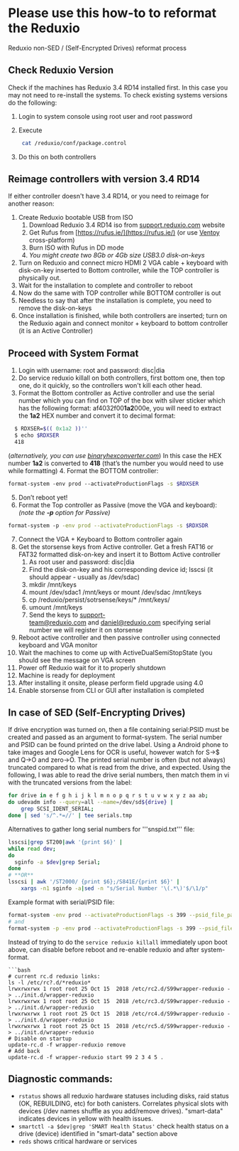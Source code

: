
# Please use this how-to to reformat the Reduxio 

Reduxio  non-SED / (Self-Encrypted Drives) reformat process

## Check Reduxio Version
Check if the machines has Reduxio 3.4 RD14 installed first. In this case you may not need to re-install the systems. To check existing systems versions do the following:

1.  Login to system console using root user and root password
2.  Execute
    
    ```bash
     cat /reduxio/conf/package.control
    ```
    
3.  Do this on both controllers

## Reimage controllers with version 3.4 RD14
If either controller doesn't have 3.4 RD14, or you need to reimage for another reason: 

1. Create Reduxio bootable USB from ISO 
	1. Download Reduxio 3.4 RD14 iso from [support.reduxio.com](http://support.reduxio.com/) website 
	2.  Get Rufus from [https://rufus.ie/](https://rufus.ie/) (or use [Ventoy](ventoy.net) cross-platform)
	3.  Burn ISO with Rufus in DD mode 
	4.  *You might create two 8Gb or 4Gb size USB3.0 disk-on-keys*
2.  Turn on Reduxio and connect micro HDMI 2 VGA cable + keyboard with disk-on-key inserted to Bottom controller, while the TOP controller is physically out.
3.  Wait for the installation to complete and controller to reboot
4.  Now do the same with TOP controller while BOTTOM controller is out
5.  Needless to say that after the installation is complete, you need to remove the disk-on-keys
6.  Once installation is finished, while both controllers are inserted; turn on the Reduxio again and connect monitor + keyboard to bottom controller (it is an Active Controller)
  
## Proceed with System Format
1.  Login with username: root and password: disc|dia
2.  Do service reduxio killall on both controllers, first bottom one, then top one, do it quickly, so the controllers won't kill each other head.
3. Format the Bottom controller as Active controller and use the serial number which you can find on TOP of the box with silver sticker which has the following format: af4032f00**1a2**000e, you will need to extract the **1a2** HEX number and convert it to decimal format:  
  ```bash
	$ RDXSER=$(( 0x1a2 ))''
	$ echo $RDXSER
	418
  ```  
  (*alternatively, you can use [binaryhexconverter.com](https://www.binaryhexconverter.com/hex-to-decimal-converter)*)
  In this case the HEX number **1a2** is converted to **418** (that’s the number you would need to use while formatting)
4. Format the BOTTOM controller: 
```bash
format-system -env prod --activateProductionFlags -s $RDXSER
```
5.  Don’t reboot yet!
6.  Format the Top controller as Passive (move the VGA and keyboard):  
	 *(note the **-p** option for Passive)*
```bash
format-system -p -env prod --activateProductionFlags -s $RDXSDR
```

7.  Connect the VGA + Keyboard to Bottom controller again
8.  Get the storsense keys from Active controller. Get a fresh FAT16 or FAT32 formatted disk-on-key and insert it to Bottom Active controller
	1.  As root user and password: disc|dia
	2.  Find the disk-on-key and his corresponding device id; lsscsi (it should appear - usually as /dev/sdac)
	3.  mkdir /mnt/keys
	4.  mount /dev/sdac1 /mnt/keys or mount /dev/sdac /mnt/keys
	5.  cp /reduxio/persist/sotrsense/keys/* /mnt/keys/
	6.  umount /mnt/keys
	7.  Send the keys to [support-team@reduxio.com](mailto:support-team@reduxio.com) and [daniel@reduxio.com](mailto:daniel@reduxio.com) specifying serial number we will register it on storsense
9.  Reboot active controller and then passive controller using connected keyboard and VGA monitor
10.  Wait the machines to come up with ActiveDualSemiStopState (you should see the message on VGA screen
11.  Power off Reduxio wait for it to properly shutdown
12.  Machine is ready for deployment
13.  After installing it onsite, please perform field upgrade using 4.0
14.  Enable storsense from CLI or GUI after installation is completed

## In case of SED (Self-Encrypting Drives)

If drive encryption was turned on, then a file containing serial:PSID must be created and passed as an argument to format-system. The serial number and PSID can be found printed on the drive label. Using a Android phone to take images and Google Lens for OCR is useful, however watch for S->$ and Q->O and zero->O. The printed serial number is often (but not always) truncated compared to what is read from the drive, and expected. Using the following, I was able to read the drive serial numbers, then match them in vi with the truncated versions from the label:

```bash
for drive in e f g h i j k l m n o p q r s t u v w x y z aa ab;
do udevadm info --query=all --name=/dev/sd${drive} | 
	grep SCSI_IDENT_SERIAL;
done | sed 's/^.*=//' | tee serials.tmp
```

Alternatives to gather long serial numbers for '''snspid.txt''' file:
```bash
lsscsi|grep ST200|awk '{print $6}' |
while read dev;
do 
  sginfo -a $dev|grep Serial;
done
# **OR**
lsscsi | awk '/ST2000/ {print $6};/S841E/{print $6}' |
	xargs -n1 sginfo -a|sed -n "s/Serial Number '\(.*\)'$/\1/p"
```

Example format with serial/PSID file: 
```bash
format-system -env prod --activateProductionFlags -s 399 --psid_file_path /home/rat/snpsid.txt
# and
format-system -p -env prod --activateProductionFlags -s 399 --psid_file_path /home/rat/snpsid.txt
```


Instead of trying to do the ```service reduxio killall``` immediately upon boot above, can disable before reboot and re-enable reduxio and after system-format.

```
```bash
# current rc.d reduxio links:
ls -l /etc/rc?.d/*reduxio*
lrwxrwxrwx 1 root root 25 Oct 15  2018 /etc/rc2.d/S99wrapper-reduxio -> ../init.d/wrapper-reduxio
lrwxrwxrwx 1 root root 25 Oct 15  2018 /etc/rc3.d/S99wrapper-reduxio -> ../init.d/wrapper-reduxio
lrwxrwxrwx 1 root root 25 Oct 15  2018 /etc/rc4.d/S99wrapper-reduxio -> ../init.d/wrapper-reduxio
lrwxrwxrwx 1 root root 25 Oct 15  2018 /etc/rc5.d/S99wrapper-reduxio -> ../init.d/wrapper-reduxio
# Disable on startup
update-rc.d -f wrapper-reduxio remove
# Add back
update-rc.d -f wrapper-reduxio start 99 2 3 4 5 .
```

## Diagnostic commands:
- ```rstatus```
 shows all reduxio hardware statuses including disks, raid status (OK, REBUILDING, etc) for both canisters. Correlates physical slots with devices (/dev names shuffle as you add/remove drives). "smart-data" indicates devices in yellow with health issues.
- ```smartctl -a $dev|grep 'SMART Health Status'```
  check health status on a drive (device) identified in "smart-data" section above
- ```reds```
  shows critical hardware or services
